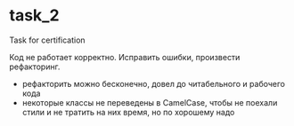 # task_2
Task for certification

Код не работает корректно. Исправить ошибки, произвести рефакторинг.

- рефакторить можно бесконечно, довел до читабельного и рабочего кода
- некоторые классы не переведены в CamelCase, чтобы не поехали стили и не тратить на них время, но по хорошему надо